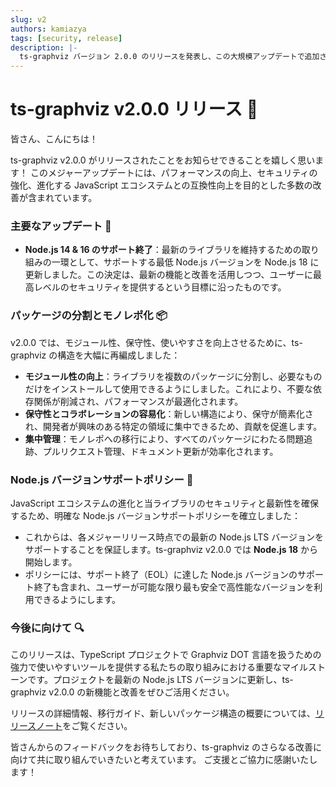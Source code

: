 ```yaml
---
slug: v2
authors: kamiazya
tags: [security, release]
description: |-
  ts-graphviz バージョン 2.0.0 のリリースを発表し、この大規模アップデートで追加された新機能、パフォーマンス向上、重要な変更点を解説します。最新のグラフ可視化の進歩を活用するためのプロジェクトのアップグレード方法についても説明しています。
---
```

# ts-graphviz v2.0.0 リリース 🎉
皆さん、こんにちは！

ts-graphviz v2.0.0 がリリースされたことをお知らせできることを嬉しく思います！
このメジャーアップデートには、パフォーマンスの向上、セキュリティの強化、進化する JavaScript エコシステムとの互換性向上を目的とした多数の改善が含まれています。

<!-- truncate -->

### 主要なアップデート 🚀

- **Node.js 14 & 16 のサポート終了**：最新のライブラリを維持するための取り組みの一環として、サポートする最低 Node.js バージョンを Node.js 18 に更新しました。この決定は、最新の機能と改善を活用しつつ、ユーザーに最高レベルのセキュリティを提供するという目標に沿ったものです。

### パッケージの分割とモノレポ化 📦

v2.0.0 では、モジュール性、保守性、使いやすさを向上させるために、ts-graphviz の構造を大幅に再編成しました：

- **モジュール性の向上**：ライブラリを複数のパッケージに分割し、必要なものだけをインストールして使用できるようにしました。これにより、不要な依存関係が削減され、パフォーマンスが最適化されます。
- **保守性とコラボレーションの容易化**：新しい構造により、保守が簡素化され、開発者が興味のある特定の領域に集中できるため、貢献を促進します。
- **集中管理**：モノレポへの移行により、すべてのパッケージにわたる問題追跡、プルリクエスト管理、ドキュメント更新が効率化されます。

### Node.js バージョンサポートポリシー 📝

JavaScript エコシステムの進化と当ライブラリのセキュリティと最新性を確保するため、明確な Node.js バージョンサポートポリシーを確立しました：

- これからは、各メジャーリリース時点での最新の Node.js LTS バージョンをサポートすることを保証します。ts-graphviz v2.0.0 では **Node.js 18** から開始します。
- ポリシーには、サポート終了（EOL）に達した Node.js バージョンのサポート終了も含まれ、ユーザーが可能な限り最も安全で高性能なバージョンを利用できるようにします。

### 今後に向けて 🔍

このリリースは、TypeScript プロジェクトで Graphviz DOT 言語を扱うための強力で使いやすいツールを提供する私たちの取り組みにおける重要なマイルストーンです。プロジェクトを最新の Node.js LTS バージョンに更新し、ts-graphviz v2.0.0 の新機能と改善をぜひご活用ください。

リリースの詳細情報、移行ガイド、新しいパッケージ構造の概要については、[リリースノート](https://github.com/ts-graphviz/ts-graphviz/releases/tag/ts-graphviz%402.0.0)をご覧ください。

皆さんからのフィードバックをお待ちしており、ts-graphviz のさらなる改善に向けて共に取り組んでいきたいと考えています。
ご支援とご協力に感謝いたします！
